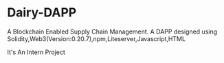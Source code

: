 # Dairy-DAPP
A Blockchain Enabled Supply Chain Management.
A DAPP designed using Solidity,Web3(Version:0.20.7),npm,Liteserver,Javascript,HTML


It's An Intern Project
